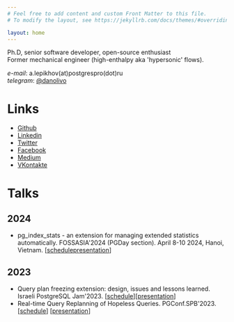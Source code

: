 ```yaml
---
# Feel free to add content and custom Front Matter to this file.
# To modify the layout, see https://jekyllrb.com/docs/themes/#overriding-theme-defaults

layout: home
---
```

Ph.D, senior software developer, open-source enthusiast  
Former mechanical engineer (high-enthalpy aka 'hypersonic' flows).

*e-mail*: a.lepikhov(at)postgrespro(dot)ru  
*telegram*: [@danolivo](t.me/danolivo)  

# Links
- [Github](https://github.com/danolivo)  
- [Linkedin](https://www.linkedin.com/in/avlepikhov/)
- [Twitter](https://twitter.com/avlepikhov)
- [Facebook](https://www.facebook.com/avlepikhov/)
- [Medium](https://medium.com/@andreylepikhov)
- [VKontakte](https://vk.com/id5294240)

# Talks
## 2024
- pg_index_stats - an extension for managing extended statistics automatically. FOSSASIA'2024 (PGDay section). April 8-10 2024, Hanoi, Vietnam.
[[schedule](https://eventyay.com/e/55d2a466/session/9083)[presentation](https://github.com/danolivo/conf/blob/main/2024-FossAsia/pg_index_stats.pdf)]
## 2023
- Query plan freezing extension: design, issues and lessons learned. Israeli PostgreSQL Jam'2023.
[[schedule](https://pgday.org.il)][[presentation](https://github.com/danolivo/conf/blob/main/2023-PGDay-Israel/sr-plan.pdf)]
- Real-time Query Replanning of Hopeless Queries. PGConf.SPB'2023.
[[schedule](https://pgconf.ru/en/talk/1589471)] [[presentation](https://github.com/danolivo/conf/blob/main/2023-PGConf-spb/PGConf-Spb-2023.pdf)]

